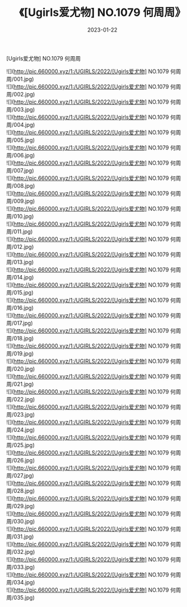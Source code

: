 ﻿---
layout: post
title:  《[Ugirls爱尤物] NO.1079 何周周》
date:   2023-01-22
img: http://pic.660000.xyz/1:/UGIRLS/2022/[Ugirls爱尤物] NO.1079 何周周/000.jpg
categories: [美女, 清纯, 唯美]
---

[Ugirls爱尤物] NO.1079 何周周

 ![](http://pic.660000.xyz/1:/UGIRLS/2022/[Ugirls爱尤物] NO.1079 何周周/001.jpg) <br>![](http://pic.660000.xyz/1:/UGIRLS/2022/[Ugirls爱尤物] NO.1079 何周周/002.jpg) <br>![](http://pic.660000.xyz/1:/UGIRLS/2022/[Ugirls爱尤物] NO.1079 何周周/003.jpg) <br>![](http://pic.660000.xyz/1:/UGIRLS/2022/[Ugirls爱尤物] NO.1079 何周周/004.jpg) <br>![](http://pic.660000.xyz/1:/UGIRLS/2022/[Ugirls爱尤物] NO.1079 何周周/005.jpg) <br>![](http://pic.660000.xyz/1:/UGIRLS/2022/[Ugirls爱尤物] NO.1079 何周周/006.jpg) <br>![](http://pic.660000.xyz/1:/UGIRLS/2022/[Ugirls爱尤物] NO.1079 何周周/007.jpg) <br>![](http://pic.660000.xyz/1:/UGIRLS/2022/[Ugirls爱尤物] NO.1079 何周周/008.jpg) <br>![](http://pic.660000.xyz/1:/UGIRLS/2022/[Ugirls爱尤物] NO.1079 何周周/009.jpg) <br>![](http://pic.660000.xyz/1:/UGIRLS/2022/[Ugirls爱尤物] NO.1079 何周周/010.jpg) <br>![](http://pic.660000.xyz/1:/UGIRLS/2022/[Ugirls爱尤物] NO.1079 何周周/011.jpg) <br>![](http://pic.660000.xyz/1:/UGIRLS/2022/[Ugirls爱尤物] NO.1079 何周周/012.jpg) <br>![](http://pic.660000.xyz/1:/UGIRLS/2022/[Ugirls爱尤物] NO.1079 何周周/013.jpg) <br>![](http://pic.660000.xyz/1:/UGIRLS/2022/[Ugirls爱尤物] NO.1079 何周周/014.jpg) <br>![](http://pic.660000.xyz/1:/UGIRLS/2022/[Ugirls爱尤物] NO.1079 何周周/015.jpg) <br>![](http://pic.660000.xyz/1:/UGIRLS/2022/[Ugirls爱尤物] NO.1079 何周周/016.jpg) <br>![](http://pic.660000.xyz/1:/UGIRLS/2022/[Ugirls爱尤物] NO.1079 何周周/017.jpg) <br>![](http://pic.660000.xyz/1:/UGIRLS/2022/[Ugirls爱尤物] NO.1079 何周周/018.jpg) <br>![](http://pic.660000.xyz/1:/UGIRLS/2022/[Ugirls爱尤物] NO.1079 何周周/019.jpg) <br>![](http://pic.660000.xyz/1:/UGIRLS/2022/[Ugirls爱尤物] NO.1079 何周周/020.jpg) <br>![](http://pic.660000.xyz/1:/UGIRLS/2022/[Ugirls爱尤物] NO.1079 何周周/021.jpg) <br>![](http://pic.660000.xyz/1:/UGIRLS/2022/[Ugirls爱尤物] NO.1079 何周周/022.jpg) <br>![](http://pic.660000.xyz/1:/UGIRLS/2022/[Ugirls爱尤物] NO.1079 何周周/023.jpg) <br>![](http://pic.660000.xyz/1:/UGIRLS/2022/[Ugirls爱尤物] NO.1079 何周周/024.jpg) <br>![](http://pic.660000.xyz/1:/UGIRLS/2022/[Ugirls爱尤物] NO.1079 何周周/025.jpg) <br>![](http://pic.660000.xyz/1:/UGIRLS/2022/[Ugirls爱尤物] NO.1079 何周周/026.jpg) <br>![](http://pic.660000.xyz/1:/UGIRLS/2022/[Ugirls爱尤物] NO.1079 何周周/027.jpg) <br>![](http://pic.660000.xyz/1:/UGIRLS/2022/[Ugirls爱尤物] NO.1079 何周周/028.jpg) <br>![](http://pic.660000.xyz/1:/UGIRLS/2022/[Ugirls爱尤物] NO.1079 何周周/029.jpg) <br>![](http://pic.660000.xyz/1:/UGIRLS/2022/[Ugirls爱尤物] NO.1079 何周周/030.jpg) <br>![](http://pic.660000.xyz/1:/UGIRLS/2022/[Ugirls爱尤物] NO.1079 何周周/031.jpg) <br>![](http://pic.660000.xyz/1:/UGIRLS/2022/[Ugirls爱尤物] NO.1079 何周周/032.jpg) <br>![](http://pic.660000.xyz/1:/UGIRLS/2022/[Ugirls爱尤物] NO.1079 何周周/033.jpg) <br>![](http://pic.660000.xyz/1:/UGIRLS/2022/[Ugirls爱尤物] NO.1079 何周周/034.jpg) <br>![](http://pic.660000.xyz/1:/UGIRLS/2022/[Ugirls爱尤物] NO.1079 何周周/035.jpg) <br>